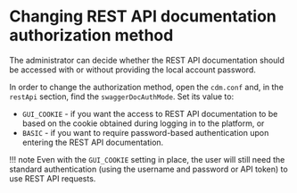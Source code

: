 # Changing REST API documentation authorization method

The administrator can decide whether the REST API documentation should be accessed with or without providing the local account password.

In order to change the authorization method, open the `cdm.conf` and, in the `restApi` section, find the `swaggerDocAuthMode`. Set its value to:

   * `GUI_COOKIE` - if you want the access to REST API documentation to be based on the cookie obtained during logging in to the platform, or
   * `BASIC` - if you want to require password-based authentication upon entering the REST API documentation.

!!! note
    Even with the `GUI_COOKIE` setting in place, the user will still need the standard authentication (using the username and password or API token) to use REST API requests.
